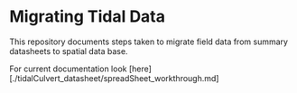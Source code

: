 # Migrating Tidal Data
This repository documents steps taken to migrate field data from summary datasheets to spatial data base.

For current documentation look [here][./tidalCulvert_datasheet/spreadSheet_workthrough.md]   
    
    